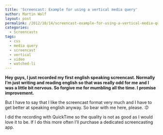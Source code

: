 ```yaml
---
title: 'Screencast: Example for using a vertical media query'
author: Martin Wolf
layout: post
permalink: /2012/10/14/screencast-example-for-using-a-vertical-media-query/
categories:
  - Screencasts
tags:
  - css
  - media query
  - screencast
  - vertical
  - video
  - watched-li
---
```

**Hey guys, I just recorded my first english speaking screencast. Normally I&#8217;m just writing and reading english so that was really odd for me and I was a little bit nervous. So forgive me for mumbling all the time. I promise improvement.**

But I have to say that I like the screencast format very much and I have to get better at speaking english anyway. So bear with me here, please. :D

I did the recording with QuickTime so the quality is not as good as I would love it to be. If I do this more often I&#8217;ll purchase a dedicated screencasting app.